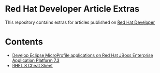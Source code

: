 # Red Hat Developer Article Extras
This repository contains extras for articles published on [Red Hat Developer](https://developers.redhat.com)

# Contents
* [Develop Eclipse MicroProfile applications on Red Hat JBoss Enterprise Application Platform 7.3](./eclipse-microprofile/readme.md)
* [RHEL 8 Cheat Sheet](./rhel-8-cheatsheet/readme.md)